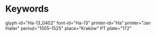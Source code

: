 # Keywords
glyph-id="Ha-13_0402"
font-id="Ha-13"
printer-id="Ha"
printer="Jan Haller"
period="1505–1525"
place="Kraków"
PT plate="172"
